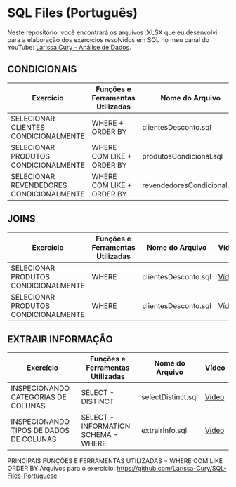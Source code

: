 # SQL Files (Português)

Neste repositório, você encontrará os arquivos .XLSX que eu desenvolvi para a elaboração dos exercícios resolvidos em SQL no meu canal do YouTube: [Larissa Cury - Análise de Dados](https://www.youtube.com/@LarissaCuryAn%C3%A1lisedeDados).

## CONDICIONAIS

| Exercício                     |  Funções e Ferramentas Utilizadas | Nome do Arquivo             | Vídeo                                                  |
|-------------------------------|---------------------|------------------------------|--------------------------------------------------------|
| SELECIONAR CLIENTES CONDICIONALMENTE | WHERE + ORDER BY | clientesDesconto.sql | [Vídeo](https://youtu.be/CORA7tW3LjA) |
| SELECIONAR PRODUTOS CONDICIONALMENTE | WHERE COM LIKE + ORDER BY | produtosCondicional.sql | [Vídeo](https://youtu.be/4Xe4pqAVs-E) |
| SELECIONAR REVENDEDORES CONDICIONALMENTE |  WHERE COM LIKE + ORDER BY | revendedoresCondicional.sql | [Vídeo](https://youtu.be/mFq7XHbEmL0?si=IjRryYHha5V0t65q) |

## JOINS

| Exercício                     |  Funções e Ferramentas Utilizadas | Nome do Arquivo             | Vídeo                                                  |
|-------------------------------|---------------------|------------------------------|--------------------------------------------------------|
| SELECIONAR PRODUTOS CONDICIONALMENTE | WHERE | clientesDesconto.sql | [Vídeo]() |
| SELECIONAR PRODUTOS CONDICIONALMENTE | WHERE | clientesDesconto.sql | [Vídeo]() |

## EXTRAIR INFORMAÇÃO 

| Exercício                     |  Funções e Ferramentas Utilizadas | Nome do Arquivo             | Vídeo                                                  |
|-------------------------------|---------------------|------------------------------|--------------------------------------------------------|
| INSPECIONANDO CATEGORIAS DE COLUNAS | SELECT - DISTINCT | selectDistinct.sql | [Vídeo](https://youtu.be/1vgiBGmdgcY?si=Pktd5Rrq0bM5MzTh) |
| INSPECIONANDO TIPOS DE DADOS DE COLUNAS | SELECT - INFORMATION SCHEMA - WHERE | extrairInfo.sql | [Vídeo](https://youtu.be/MxotQyRqrxQ?si=gQAltHwsyiYwm72C) |



PRINCIPAIS FUNÇÕES E FERRAMENTAS UTILIZADAS = 
WHERE COM LIKE
ORDER BY
Arquivos para o exercício: https://github.com/Larissa-Cury/SQL-Files-Portuguese




